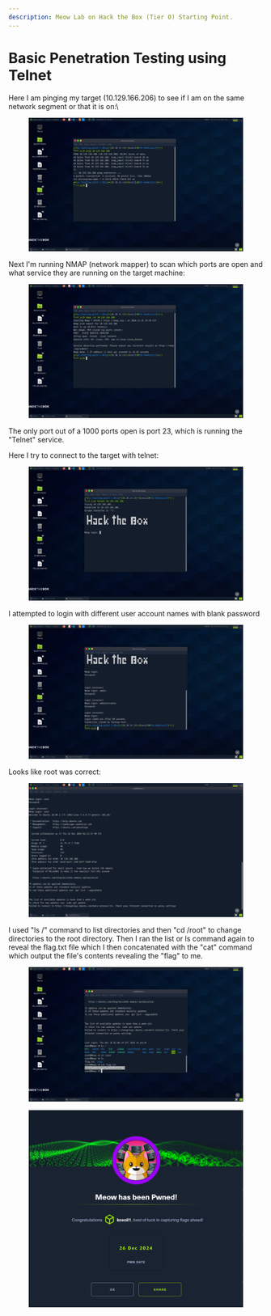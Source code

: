 ```yaml
---
description: Meow Lab on Hack the Box (Tier 0) Starting Point.
---
```


# Basic Penetration Testing using Telnet

Here I am pinging my target (10.129.166.206) to see if I am on the same network segment or that it is on:\


<figure><img src="../../../../.gitbook/assets/image (47).png" alt=""><figcaption></figcaption></figure>

Next I'm running NMAP (network mapper) to scan which ports are open and what service they are running on the target machine:

<figure><img src="../../../../.gitbook/assets/image (48).png" alt=""><figcaption></figcaption></figure>

The only port out of a 1000 ports open is port 23, which is running the "Telnet" service.

Here I try to connect to the target with telnet:

<figure><img src="../../../../.gitbook/assets/image (49).png" alt=""><figcaption></figcaption></figure>

I attempted to login with different user account names with blank password

<figure><img src="../../../../.gitbook/assets/image (50).png" alt=""><figcaption></figcaption></figure>

Looks like root was correct:

<figure><img src="../../../../.gitbook/assets/image (51).png" alt=""><figcaption></figcaption></figure>

I used "ls /" command to list directories and then "cd /root" to change directories to the root directory. Then I ran the list or ls command again to reveal the flag.txt file which I then concatenated with the "cat" command which output the file's contents revealing the "flag" to me.

<figure><img src="../../../../.gitbook/assets/image (52).png" alt=""><figcaption></figcaption></figure>

<figure><img src="../../../../.gitbook/assets/image (53).png" alt=""><figcaption></figcaption></figure>

